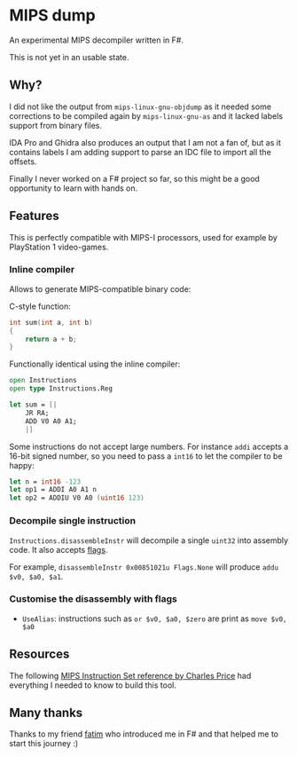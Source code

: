 # MIPS dump

An experimental MIPS decompiler written in F#.

This is not yet in an usable state.

## Why?

I did not like the output from `mips-linux-gnu-objdump` as it needed some corrections to be compiled again by `mips-linux-gnu-as` and it lacked labels support from binary files.

IDA Pro and Ghidra also produces an output that I am not a fan of, but as it contains labels I am adding support to parse an IDC file to import all the offsets.

Finally I never worked on a F# project so far, so this might be a good opportunity to learn with hands on.

## Features

This is perfectly compatible with MIPS-I processors, used for example by PlayStation 1 video-games.

### Inline compiler

Allows to generate MIPS-compatible binary code:

C-style function:

```c
int sum(int a, int b)
{
    return a + b;
}
```

Functionally identical using the inline compiler:

```fsharp
open Instructions
open type Instructions.Reg

let sum = [|
	JR RA;
	ADD V0 A0 A1;
	|]
```

Some instructions do not accept large numbers. For instance `addi` accepts a 16-bit signed number, so you need to pass a `int16` to let the compiler to be happy:

```fsharp
let n = int16 -123
let op1 = ADDI A0 A1 n
let op2 = ADDIU V0 A0 (uint16 123)
```

### Decompile single instruction

`Instructions.disassembleInstr` will decompile a single `uint32` into assembly code. It also accepts [flags](#customise-the-disassembly-with-flags).

For example, `disassembleInstr 0x00851021u Flags.None` will produce `addu $v0, $a0, $a1`.

### Customise the disassembly with flags

* `UseAlias`: instructions such as `or $v0, $a0, $zero` are print as `move $v0, $a0`

## Resources

The following [MIPS Instruction Set reference by Charles Price](https://www.cs.cmu.edu/afs/cs/academic/class/15740-f97/public/doc/mips-isa.pdf) had everything I needed to know to build this tool.

## Many thanks

Thanks to my friend [fatim](https://github.com/fatim) who introduced me in F# and that helped me to start this journey :)
